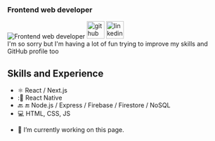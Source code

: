 
### Frontend web developer

![Frontend web developer](https://img2.freepng.es/20180716/tza/kisspng-github-computer-icons-clip-art-gits-5b4d20ab1f4131.145288281531781291128.jpg)
[<img src='https://img2.freepng.es/20180716/tza/kisspng-github-computer-icons-clip-art-gits-5b4d20ab1f4131.145288281531781291128.jpg' alt='github' height='40'>](https://github.com/robertocandales)  [<img src='https://cdn.jsdelivr.net/npm/simple-icons@3.0.1/icons/linkedin.svg' alt='linkedin' height='40'>](https://www.linkedin.com/in/robertocandales/)  
I'm so sorry but I'm having a lot of fun  trying to improve my skills and GitHub profile too

## Skills and Experience
* :atom_symbol: React / Next.js
* ::iphone: React Native
* :back: :end: Node.js / Express / Firebase / Firestore / NoSQL	
* :computer: HTML, CSS, JS




- 🔭 I’m currently working on this page. 





